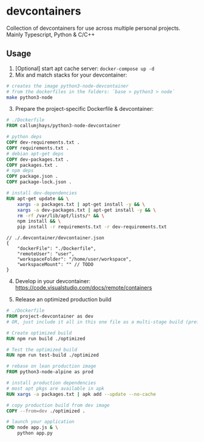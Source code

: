 # devcontainers
Collection of devcontainers for use across multiple personal projects. Mainly Typescript, Python &amp; C/C++

## Usage

1. \[Optional] start apt cache server: `docker-compose up -d`
2. Mix and match stacks for your devcontainer:
```bash
# creates the image python3-node-devcontainer
# from the dockerfiles in the folders: `base > python3 > node`
make python3-node
```

3. Prepare the project-specific Dockerfile & devcontainer:
```Dockerfile
# ./Dockerfile
FROM callumjhays/python3-node-devcontainer

# python deps
COPY dev-requirements.txt .
COPY requirements.txt .
# debian apt-get deps
COPY dev-packages.txt .
COPY packages.txt .
# npm deps
COPY package.json .
COPY package-lock.json .

# install dev-dependencies
RUN apt-get update && \
    xargs -a packages.txt | apt-get install -y && \
    xargs -a dev-packages.txt | apt-get install -y && \
    rm -rf /var/lib/apt/lists/* && \
    npm install && \
    pip install -r requirements.txt -r dev-requirements.txt
```

```jsonc
// ./.devcontainer/devcontainer.json
{
    "dockerFile": "./Dockerfile",
    "remoteUser": "user",
    "workspaceFolder": "/home/user/workspace",
    "workspaceMount": "" // TODO
}
```

4. Develop in your devcontainer: https://code.visualstudio.com/docs/remote/containers


5. Release an optimized production build

```Dockerfile
# ./Dockerfile
FROM project-devcontainer as dev
# OR, just include it all in this one file as a multi-stage build (preferred)

# Create optimized build
RUN npm run build ./optimized

# Test the optimized build
RUN npm run test-build ./optimized

# rebase on lean production image
FROM python3-node-alpine as prod

# install production dependencies
# most apt pkgs are available in apk
RUN xargs -a packages.txt | apk add --update --no-cache

# copy production build from dev image
COPY --from=dev ./optimized .

# launch your application
CMD node app.js & \
    python app.py
```